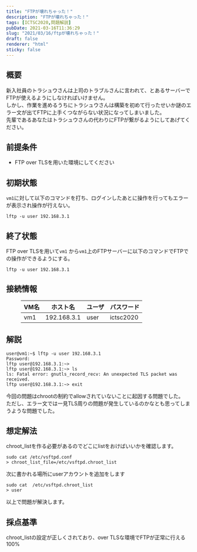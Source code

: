 ```yaml
---
title: "FTPが壊れちゃった！"
description: "FTPが壊れちゃった！"
tags: [ICTSC2020,問題解説]
pubDate: 2021-03-16T11:36:29
slug: "2021/03/16/ftpが壊れちゃった！"
draft: false
renderer: "html"
sticky: false
---
```



<h2>概要</h2>



<p>新入社員のトラシュウさんは上司のトラブルさんに言われて、とあるサーバーでFTPが使えるようにしなければいけません。<br>
しかし、作業を進めるうちにトラシュウさんは構築を初めて行ったせいか謎のエラー文が出てFTPに上手くつながらない状況になってしまいました。<br>
先輩であるあなたはトラシュウさんの代わりにFTPが繋がるようにしてあげてください。</p>



<h2>前提条件</h2>



<ul><li>FTP over TLSを用いた環境にしてください</li></ul>



<h2>初期状態</h2>



<p><code>vm1</code>に対して以下のコマンドを打ち、ログインしたあとに操作を行ってもエラーが表示され操作が行えない。</p>


<div class="wp-block-syntaxhighlighter-code "><pre><code>lftp -u user 192.168.3.1</code></pre></div>


<h2>終了状態</h2>



<p>FTP over TLSを用いて<code>vm1</code> から<code>vm1</code>上のFTPサーバーに以下のコマンドでFTPでの操作ができるようにする。</p>


<div class="wp-block-syntaxhighlighter-code "><pre><code>lftp -u user 192.168.3.1</code></pre></div>


<h2>接続情報</h2>



<figure class="wp-block-table"><table class=""><thead><tr><th>VM名</th><th>ホスト名</th><th>ユーザ</th><th>パスワード</th></tr></thead><tbody><tr><td>vm1</td><td>192.168.3.1</td><td>user</td><td>ictsc2020</td></tr></tbody></table></figure>



<h2>解説</h2>


<div class="wp-block-syntaxhighlighter-code "><pre><code>user@vm1:~$ lftp -u user 192.168.3.1
Password: 
lftp user@192.168.3.1:~&gt;                        
lftp user@192.168.3.1:~&gt; ls
ls: Fatal error: gnutls_record_recv: An unexpected TLS packet was received.
lftp user@192.168.3.1:~&gt; exit</code></pre></div>


<p>今回の問題はchrootの制約でallowされていないことに起因する問題でした。<br>
ただし、エラー文では一見TLS周りの問題が発生しているのかなとも思ってしまうような問題でした。</p>



<h2>想定解法</h2>



<p>chroot_listを作る必要があるのでどこにlistをおけばいいかを確認します。</p>


<div class="wp-block-syntaxhighlighter-code "><pre><code>sudo cat /etc/vsftpd.conf 
&gt; chroot_list_file=/etc/vsftpd.chroot_list</code></pre></div>


<p>次に書かれる場所にuserアカウントを追加をします</p>


<div class="wp-block-syntaxhighlighter-code "><pre><code>sudo cat  /etc/vsftpd.chroot_list
&gt; user</code></pre></div>


<p>以上で問題が解決します。</p>



<h2>採点基準</h2>



<p>chroot_listの設定が正しくされており、over TLSな環境でFTPが正常に行える 100%</p>
